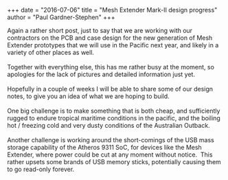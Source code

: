 +++
date = "2016-07-06"
title = "Mesh Extender Mark-II design progress"
author = "Paul Gardner-Stephen"
+++

<div class="post-body entry-content" id="post-body-9004993645867598811" itemprop="description articleBody">
Again a rather short post, just to say that we are working with our contractors on the PCB and case design for the new generation of Mesh Extender prototypes that we will use in the Pacific next year, and likely in a variety of other places as well. <br/>
<br/>
Together with everything else, this has me rather busy at the moment, so apologies for the lack of pictures and detailed information just yet. <br/>
<br/>
Hopefully in a couple of weeks I will be able to share some of our design notes, to give you an idea of what we are hoping to build. <br/>
<br/>
One big challenge is to make something that is both cheap, and sufficiently rugged to endure tropical maritime conditions in the pacific, and the boiling hot / freezing cold and very dusty conditions of the Australian Outback.<br/>
<br/>
Another challenge is working around the short-comings of the USB mass storage capability of the Atheros 9311 SoC, for devices like the Mesh Extender, where power could be cut at any moment without notice.  This rather upsets some brands of USB memory sticks, potentially causing them to go read-only forever.
<div></div>
</div>